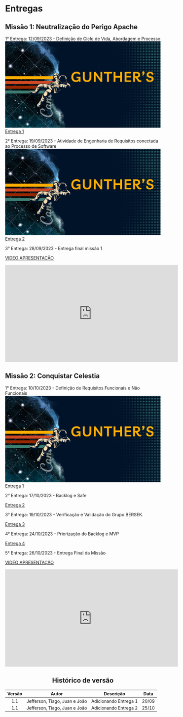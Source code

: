 # Entregas

## Missão 1: Neutralização do Perigo Apache

1° Entrega: 12/09/2023 -
Definição de Ciclo de Vida, Abordagem e Processo
![Slides](assets/imagens/slides.png) 
[Entrega 1](https://www.canva.com/design/DAFuL6830EA/tV1MUTEoWw-7mkQ6FOljVQ/edit?utm_content=DAFuL6830EA&utm_campaign=designshare&utm_medium=link2&utm_source=sharebutton)


2° Entrega: 19/09/2023 - Atividade de Engenharia de Requisitos conectada ao Processo de Software
![Slides](assets/imagens/slides.png) 
[Entrega 2](https://www.canva.com/design/DAFuuk6hZ-Y/k3tKMkdcWC_qA2JAh4IvtQ/edit?utm_content=DAFuuk6hZ-Y&utm_campaign=designshare&utm_medium=link2&utm_source=sharebutton)


3° Entrega: 28/09/2023 - Entrega final missão 1

[VIDEO APRESENTAÇÃO](https://www.youtube.com/watch?v=6vte3ta_GRs)

<center>

<iframe width="560" height="315" src="https://www.youtube.com/embed/6vte3ta_GRs?si=4_6dCliZ-XbkqYMD" title="YouTube video player" frameborder="0" allow="accelerometer; autoplay; clipboard-write; encrypted-media; gyroscope; picture-in-picture; web-share" allowfullscreen></iframe>

</center>

## Missão 2: Conquistar Celestia

1° Entrega: 10/10/2023 - Definição de Requisitos Funcionais e Não Funcionais
![Slides](assets/imagens/slides.png) 
[Entrega 1](https://www.canva.com/design/DAFxqAhdRvg/FLxCmF3lwnWlNBWdx9PDLg/edit)

2° Entrega: 17/10/2023 - Backlog e Safe 



[Entrega 2](https://app.mural.co/t/grupo3requisitos2402/m/grupo3requisitos2402/1694980157486/40f0885da9ce2341961cdd5ff5b9d35dc65fd4ee?sender=u9b51acb9052c125abc497983)

3° Entrega: 19/10/2023 - Verificação e Validação do Grupo BERSEK.

[Entrega 3](https://docs.google.com/document/d/1k4bXl_l05Wwao2wZqnsS9dirU0vxqJW9AONmUpaCTow/edit)


4° Entrega: 24/10/2023 -  Priorização do Backlog e MVP

[Entrega 4](https://mdsreq-fga-unb.github.io/2023.2-CarteiraControl/backlog/#priorizacao-de-historias-de-usuario)

5° Entrega: 26/10/2023 - Entrega Final da Missão

[VIDEO APRESENTAÇÃO](https://youtu.be/I_WQ8K1-x9s?si=elBhbMV4Z6x4m1NK)

<center>

<iframe width="560" height="315" src="https://www.youtube.com/embed/I_WQ8K1-x9s?si=IPCpGDPH1HExqKqS" title="YouTube video player" frameborder="0" allow="accelerometer; autoplay; clipboard-write; encrypted-media; gyroscope; picture-in-picture; web-share" allowfullscreen></iframe>

## Histórico de versão

| Versão  | Autor| Descrição | Data |
| :---: | :----: | :-------: | :---: |
| 1.1| Jefferson, Tiago, Juan e João |  Adicionando Entrega 1 | 20/09 |
| 1.1| Jefferson, Tiago, Juan e João |  Adicionando Entrega 2 | 25/10 |